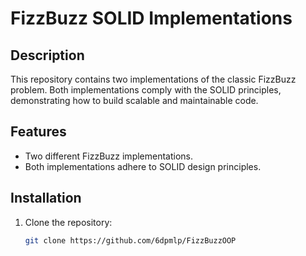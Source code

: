 # FizzBuzz SOLID Implementations

## Description
This repository contains two implementations of the classic FizzBuzz problem. Both implementations comply with the SOLID principles, demonstrating how to build scalable and maintainable code.

## Features
- Two different FizzBuzz implementations.
- Both implementations adhere to SOLID design principles.

## Installation
1. Clone the repository:
   ```bash
   git clone https://github.com/6dpmlp/FizzBuzzOOP
